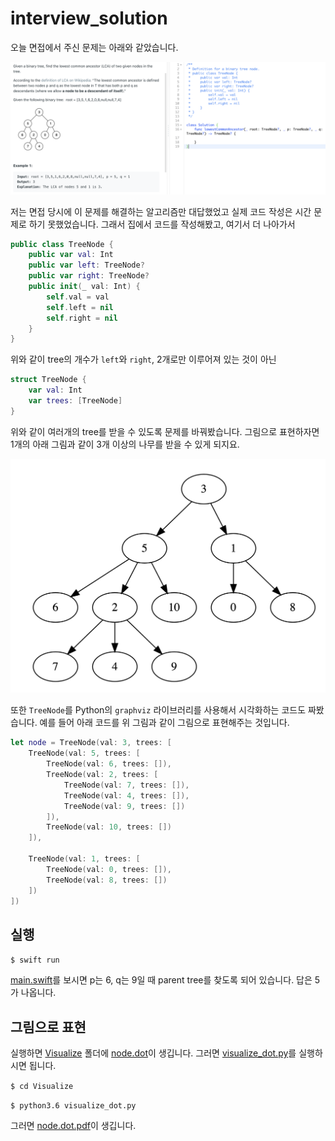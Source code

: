 # interview_solution

오늘 면접에서 주신 문제는 아래와 같았습니다.

![0](Images/0.png)

저는 면접 당시에 이 문제를 해결하는 알고리즘만 대답했었고 실제 코드 작성은 시간 문제로 하기 못했었습니다. 그래서 집에서 코드를 작성해봤고, 여기서 더 나아가서

```swift
public class TreeNode {
    public var val: Int
    public var left: TreeNode?
    public var right: TreeNode?
    public init(_ val: Int) {
        self.val = val
        self.left = nil
        self.right = nil
    }
}
```

위와 같이 tree의 개수가 `left`와 `right`, 2개로만 이루어져 있는 것이 아닌

```swift
struct TreeNode {
    var val: Int
    var trees: [TreeNode]
}
```

위와 같이 여러개의 tree를 받을 수 있도록 문제를 바꿔봤습니다. 그림으로 표현하자면 1개의 아래 그림과 같이 3개 이상의 나무를 받을 수 있게 되지요.

![1](Images/1.png)

또한 `TreeNode`를 Python의 `graphviz` 라이브러리를 사용해서 시각화하는 코드도 짜봤습니다. 예를 들어 아래 코드를 위 그림과 같이 그림으로 표현해주는 것입니다.

```swift
let node = TreeNode(val: 3, trees: [
    TreeNode(val: 5, trees: [
        TreeNode(val: 6, trees: []),
        TreeNode(val: 2, trees: [
            TreeNode(val: 7, trees: []),
            TreeNode(val: 4, trees: []),
            TreeNode(val: 9, trees: [])
        ]),
        TreeNode(val: 10, trees: [])
    ]),

    TreeNode(val: 1, trees: [
        TreeNode(val: 0, trees: []),
        TreeNode(val: 8, trees: [])
    ])
])
```

## 실행

`$ swift run`

[main.swift](Sources/main.swift)를 보시면 p는 6, q는 9일 때 parent tree를 찾도록 되어 있습니다. 답은 5가 나옵니다.

## 그림으로 표현

실행하면 [Visualize](Visualize) 폴더에 [node.dot](Visualize/node.dot)이 생깁니다. 그러면 [visualize_dot.py](Visualize/visualize_dot.py)를 실행하시면 됩니다.

`$ cd Visualize`

`$ python3.6 visualize_dot.py`

그러면 [node.dot.pdf](Visualize/node.dot.pdf)이 생깁니다.